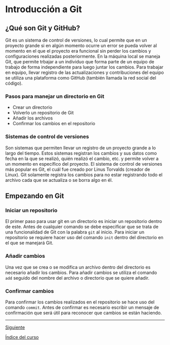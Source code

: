 # Introducción a Git

## ¿Qué son Git y GitHub?

Git es un sistema de control de versiones, lo cual permite que en un proyecto grande si en algún momento ocurre un error se pueda volver al momento en el que el proyecto era funcional sin perder los cambios y configuraciones realizadas posteriormente. En la máquina local se maneja Git, que permite trbajar a un individuo que forma parte de un equipo de trabajo de forma independiente para luego juntar los cambios. Para trabajar en equipo, llevar registro de las actualizaciones y contribuciones del equipo se utiliza una plataforma como GitHub (también llamada la red social del código).

### Pasos para manejar un directorio en Git

- Crear un directorio
- Volverlo un repositorio de Git
- Añadir los archivos
- Confirmar los cambios en el repositorio

### Sistemas de control de versiones

Son sistemas que permiten llevar un registro de un proyecto grande a lo largo del tiempo. Estos sistemas registran los cambios y sus datos como fecha en la que se realizó, quién realizó el cambio, etc. y permite volver a un momento en específico del proyecto. El sistema de control de versiones más popular es Git, el cuál fue creado por Linus Torvalds (creador de Linux). Git solamente registra los cambios para no estar registrando todo el archivo cada que se actualiza o se borra algo en él.

## Empezando en Git

### Iniciar un repositorio

El primer paso para usar git en un directorio es iniciar un repositorio dentro de este. Antes de cualquier comando se debe especificar que se trata de una funcionalidad de Git con la palabra `git` al inicio. Para iniciar un repositorio se requiere hacer uso del comando `init` dentro del directorio en el que se manejará Git.

### Añadir cambios

Una vez que se crea o se modifica un archivo dentro del directorio es necesario añadir los cambios. Para añadir cambios se utiliza el comando `add` seguido del nombre del archivo o directorio que se quiere añadir.

### Confirmar cambios

Para confirmar los cambios realizados en el repositorio se hace uso del comando `commit`. Antes de confirmar es necesario escribir un mensaje de confirmación que será útil para reconocer que cambios se están haciendo.

---

[Siguiente](./2_InstallingGit_GitBash.md)

[Índice del curso](../Index.md)
